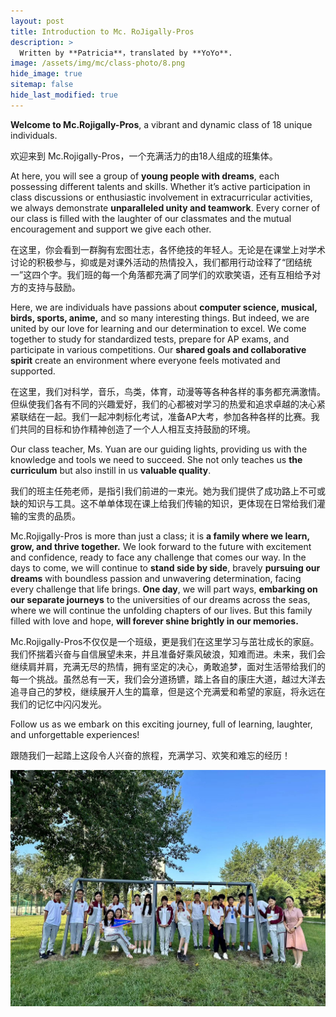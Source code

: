 ```yaml
---
layout: post
title: Introduction to Mc. RoJigally-Pros
description: >
  Written by **Patricia**，translated by **YoYo**.
image: /assets/img/mc/class-photo/8.png
hide_image: true
sitemap: false
hide_last_modified: true
---
```



**Welcome to Mc.Rojigally-Pros**, a vibrant and dynamic class of 18 unique individuals. 


欢迎来到 Mc.Rojigally-Pros，一个充满活力的由18人组成的班集体。


At here, you will see a group of **young people with dreams**, each possessing different talents and skills. Whether it’s active participation in class discussions or enthusiastic involvement in extracurricular activities, we always demonstrate **unparalleled unity and teamwork**. Every corner of our class is filled with the laughter of our classmates and the mutual encouragement and support we give each other.


在这里，你会看到一群胸有宏图壮志，各怀绝技的年轻人。无论是在课堂上对学术讨论的积极参与，抑或是对课外活动的热情投入，我们都用行动诠释了“团结统一”这四个字。我们班的每一个角落都充满了同学们的欢歌笑语，还有互相给予对方的支持与鼓励。


Here, we are individuals have passions about **computer science, musical, birds, sports, anime,** and so many interesting things. But indeed, we are united by our love for learning and our determination to excel. We come together to study for standardized tests, prepare for AP exams, and participate in various competitions. Our **shared goals and collaborative spirit** create an environment where everyone feels motivated and supported.


在这里，我们对科学，音乐，鸟类，体育，动漫等等各种各样的事务都充满激情。但纵使我们各有不同的兴趣爱好，我们的心都被对学习的热爱和追求卓越的决心紧紧联结在一起。我们一起冲刺标化考试，准备AP大考，参加各种各样的比赛。我们共同的目标和协作精神创造了一个人人相互支持鼓励的环境。


Our class teacher, Ms. Yuan are our guiding lights, providing us with the knowledge and tools we need to succeed. She not only teaches us **the curriculum** but also instill in us **valuable quality**. 


我们的班主任苑老师，是指引我们前进的一束光。她为我们提供了成功路上不可或缺的知识与工具。这不单单体现在课上给我们传输的知识，更体现在日常给我们灌输的宝贵的品质。


Mc.Rojigally-Pros is more than just a class; it is **a family where we learn, grow, and thrive together.** We look forward to the future with excitement and confidence, ready to face any challenge that comes our way. In the days to come, we will continue to **stand side by side**, bravely **pursuing our dreams** with boundless passion and unwavering determination, facing every challenge that life brings. **One day**, we will part ways, **embarking on our separate journeys** to the universities of our dreams across the seas, where we will continue the unfolding chapters of our lives. But this family filled with love and hope, **will forever shine brightly in our memories.**


Mc.Rojigally-Pros不仅仅是一个班级，更是我们在这里学习与茁壮成长的家庭。我们怀揣着兴奋与自信展望未来，并且准备好乘风破浪，知难而进。未来，我们会继续肩并肩，充满无尽的热情，拥有坚定的决心，勇敢追梦，面对生活带给我们的每一个挑战。虽然总有一天，我们会分道扬镳，踏上各自的康庄大道，越过大洋去追寻自己的梦校，继续展开人生的篇章，但是这个充满爱和希望的家庭，将永远在我们的记忆中闪闪发光。


Follow us as we embark on this exciting journey, full of learning, laughter, and unforgettable experiences!


跟随我们一起踏上这段令人兴奋的旅程，充满学习、欢笑和难忘的经历！

![](../../assets/img/mc/class-photo/7.jpeg)
